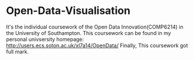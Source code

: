# Open-Data-Visualisation
It's the individual coursework of the Open Data Innovation(COMP6214) in the University of Southampton.
This coursework can be found in my personal univsersity homepage: http://users.ecs.soton.ac.uk/xl7a14/OpenData/
Finally, This coursework got full mark. 
